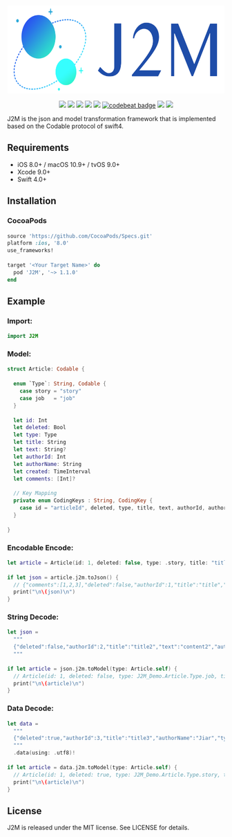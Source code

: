 <p align="center">

<img src="https://raw.githubusercontent.com/Jiar/J2M/master/Logo/logo.png" alt="J2M" title="J2M" width="642" height="203"/>

</p>

<p align="center">
<a href="https://github.com/Jiar/J2M"><img src="https://img.shields.io/badge/language-swift-orange.svg"></a>
<a href="https://travis-ci.org/Jiar/J2M"><img src="https://img.shields.io/travis/Jiar/J2M/master.svg"></a>
<a href="https://github.com/Jiar/J2M"><img src="https://img.shields.io/cocoapods/v/J2M.svg?style=flat"></a>
<a href="https://github.com/Jiar/J2M/blob/master/LICENSE"><img src="https://img.shields.io/cocoapods/l/J2M.svg?style=flat"></a>
<a href="https://github.com/Jiar/J2M"><img src="https://img.shields.io/cocoapods/p/J2M.svg?style=flat"></a>
<a href="https://codebeat.co/projects/github-com-jiar-j2m-master"><img alt="codebeat badge" src="https://codebeat.co/badges/2a9871ed-7c22-4a24-8267-d52499ee7ff9" /></a>
<a href="http://weibo.com/Jiar"><img src="https://img.shields.io/badge/weibo-@Jiar-red.svg"></a>
<a href="http://twitter.com/JiarYoo"><img src="https://img.shields.io/badge/twitter-@JiarYoo-blue.svg"></a>
</p>

J2M is the json and model transformation framework that is implemented based on the Codable protocol of swift4.

## Requirements

- iOS 8.0+ / macOS 10.9+ / tvOS 9.0+
- Xcode 9.0+
- Swift 4.0+

## Installation

### CocoaPods

```ruby
source 'https://github.com/CocoaPods/Specs.git'
platform :ios, '8.0'
use_frameworks!

target '<Your Target Name>' do
  pod 'J2M', '~> 1.1.0'
end
```

## Example

### Import:
```Swift
import J2M
```

### Model:
```Swift
struct Article: Codable {

  enum `Type`: String, Codable {
    case story = "story"
    case job   = "job"
  }

  let id: Int
  let deleted: Bool
  let type: Type
  let title: String
  let text: String?
  let authorId: Int
  let authorName: String
  let created: TimeInterval
  let comments: [Int]?

  // Key Mapping
  private enum CodingKeys : String, CodingKey {
    case id = "articleId", deleted, type, title, text, authorId, authorName, created = "createTime", comments
  }

}
```

### Encodable Encode:
```Swift
let article = Article(id: 1, deleted: false, type: .story, title: "title", text: "content", authorId: 1, authorName: "Jiar", created: Date().timeIntervalSince1970, comments: [1, 2, 3])

if let json = article.j2m.toJson() {
  // {"comments":[1,2,3],"deleted":false,"authorId":1,"title":"title","text":"content","authorName":"Jiar","type":"story","articleId":1,"createTime":1503495092.778208}
  print("\n\(json)\n")
}
```

### String Decode:
```Swift
let json =
  """
  {"deleted":false,"authorId":2,"title":"title2","text":"content2","authorName":"Jiar","type":"job","articleId":1,"createTime":1503384985.8531871}
  """

if let article = json.j2m.toModel(type: Article.self) {
  // Article(id: 1, deleted: false, type: J2M_Demo.Article.Type.job, title: "title2", text: Optional("content2"), authorId: 2, authorName: "Jiar", created: 1503384985.8531871, comments: nil)
  print("\n\(article)\n")
}
```

### Data Decode:
```Swift
let data =
  """
  {"deleted":true,"authorId":3,"title":"title3","authorName":"Jiar","type":"story","articleId":1,"createTime":1503384985.8531871,"comments":[4,5]}
  """
  .data(using: .utf8)!
		
if let article = data.j2m.toModel(type: Article.self) {
  // Article(id: 1, deleted: true, type: J2M_Demo.Article.Type.story, title: "title3", text: nil, authorId: 3, authorName: "Jiar", created: 1503384985.8531871, comments: Optional([4, 5]))
  print("\n\(article)\n")
}
```

## License

J2M is released under the MIT license. See LICENSE for details.

